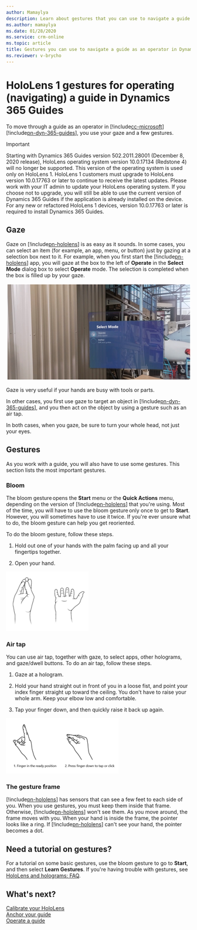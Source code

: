 ```yaml
---
author: Mamaylya
description: Learn about gestures that you can use to navigate a guide as an operator in Microsoft Dynamics 365 Guides.
ms.author: mamaylya
ms.date: 01/28/2020
ms.service: crm-online
ms.topic: article
title: Gestures you can use to navigate a guide as an operator in Dynamics 365 Guides
ms.reviewer: v-brycho
---
```


# HoloLens 1 gestures for operating (navigating) a guide in Dynamics 365 Guides

To move through a guide as an operator in [!include[cc-microsoft](../includes/cc-microsoft.md)] [!include[pn-dyn-365-guides](../includes/pn-dyn-365-guides.md)], you use your gaze and a few gestures.

> [!IMPORTANT]
> Starting with Dynamics 365 Guides version 502.2011.28001 (December 8, 2020 release), HoloLens operating system version 10.0.17134 (Redstone 4) will no longer be supported. This version of the operating system is used only on HoloLens 1. HoloLens 1 customers must upgrade to HoloLens version 10.0.17763 or later to continue to receive the latest updates. Please work with your IT admin to update your HoloLens operating system. If you choose not to upgrade, you will still be able to use the current version of Dynamics 365 Guides if the application is already installed on the device. For any new or refactored HoloLens 1 devices, version 10.0.17763 or later is required to install Dynamics 365 Guides. 

## Gaze

Gaze on [!include[pn-hololens](../includes/pn-hololens.md)] is as easy as it sounds. In some cases, you can select an item (for example, an app, menu, or button) just by gazing at a selection box next to it. For example, when you first start the [!include[pn-hololens](../includes/pn-hololens.md)] app, you will gaze at the box to the left of **Operate** in the **Select Mode** dialog box to select **Operate** mode. The selection is completed when the box is filled up by your gaze.

![Example of using gaze](media/gaze-example.PNG "Example of using gaze")

Gaze is very useful if your hands are busy with tools or parts.

In other cases, you first use gaze to target an object in [!include[pn-dyn-365-guides](../includes/pn-dyn-365-guides.md)], and you then act on the object by using a gesture such as an air tap.

In both cases, when you gaze, be sure to turn your whole head, not just your eyes.

## Gestures

As you work with a guide, you will also have to use some gestures. This section lists the most important gestures.

### Bloom

The bloom gesture opens the **Start** menu or the **Quick Actions** menu, depending on the version of [!include[pn-hololens](../includes/pn-hololens.md)] that you're using. Most of the time, you will have to use the bloom gesture only once to get to **Start**. However, you will sometimes have to use it twice. If you're ever unsure what to do, the bloom gesture can help you get reoriented.

To do the bloom gesture, follow these steps.

1. Hold out one of your hands with the palm facing up and all your fingertips together.

2. Open your hand.

![Bloom gesture](media/bloom-gesture.PNG "Bloom gesture")

### Air tap

You can use air tap, together with gaze, to select apps, other holograms, and gaze/dwell buttons. To do an air tap, follow these steps.

1. Gaze at a hologram.

2. Hold your hand straight out in front of you in a loose fist, and point your index finger straight up toward the ceiling. You don't have to raise your whole arm. Keep your elbow low and comfortable.

3. Tap your finger down, and then quickly raise it back up again.

![Air tap gesture](media/air-tap-gesture.PNG "Air tap gesture")

### The gesture frame

[!include[pn-hololens](../includes/pn-hololens.md)] has sensors that can see a few feet to each side of you. When you use gestures, you must keep them inside that frame. Otherwise, [!include[pn-hololens](../includes/pn-hololens.md)] won't see them. As you move around, the frame moves with you. When your hand is inside the frame, the pointer looks like a ring. If [!include[pn-hololens](../includes/pn-hololens.md)] can't see your hand, the pointer becomes a dot.

## Need a tutorial on gestures?

For a tutorial on some basic gestures, use the bloom gesture to go to **Start**, and then select **Learn Gestures**. If you're having trouble with gestures, see [HoloLens and holograms: FAQ](https://support.microsoft.com/help/13456/hololens-and-holograms-faq).

## What's next?

[Calibrate your HoloLens](operator-calibrate.md)<br>
[Anchor your guide](operator-anchor.md)<br>
[Operate a guide](operator-step-card-orientation.md)
